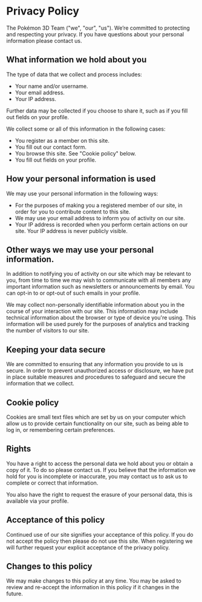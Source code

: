 # Privacy Policy

The Pokémon 3D Team ("we", "our", "us"). We’re committed to protecting and respecting your privacy. If you have questions about your personal information please contact us.

## What information we hold about you
The type of data that we collect and process includes:

- Your name and/or username.
- Your email address.
- Your IP address.

Further data may be collected if you choose to share it, such as if you fill out fields on your profile.

We collect some or all of this information in the following cases:

- You register as a member on this site.
- You fill out our contact form.
- You browse this site. See "Cookie policy" below.
- You fill out fields on your profile.

## How your personal information is used
We may use your personal information in the following ways:

- For the purposes of making you a registered member of our site, in order for you to contribute content to this site.
- We may use your email address to inform you of activity on our site.
- Your IP address is recorded when you perform certain actions on our site. Your IP address is never publicly visible.

## Other ways we may use your personal information.
In addition to notifying you of activity on our site which may be relevant to you, from time to time we may wish to communicate with all members any important information such as newsletters or announcements by email. You can opt-in to or opt-out of such emails in your profile.

We may collect non-personally identifiable information about you in the course of your interaction with our site. This information may include technical information about the browser or type of device you're using. This information will be used purely for the purposes of analytics and tracking the number of visitors to our site.

## Keeping your data secure
We are committed to ensuring that any information you provide to us is secure. In order to prevent unauthorized access or disclosure, we have put in place suitable measures and procedures to safeguard and secure the information that we collect.

## Cookie policy
Cookies are small text files which are set by us on your computer which allow us to provide certain functionality on our site, such as being able to log in, or remembering certain preferences.

## Rights
You have a right to access the personal data we hold about you or obtain a copy of it. To do so please contact us. If you believe that the information we hold for you is incomplete or inaccurate, you may contact us to ask us to complete or correct that information.

You also have the right to request the erasure of your personal data, this is available via your profile.

## Acceptance of this policy
Continued use of our site signifies your acceptance of this policy. If you do not accept the policy then please do not use this site. When registering we will further request your explicit acceptance of the privacy policy.

## Changes to this policy
We may make changes to this policy at any time. You may be asked to review and re-accept the information in this policy if it changes in the future.
